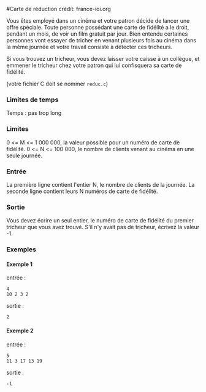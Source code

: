 #Carte de réduction
crédit: france-ioi.org

Vous êtes employé dans un cinéma et votre patron décide de lancer une offre spéciale.
Toute personne possédant une carte de fidélité a le droit, pendant un mois,
de voir un film gratuit par jour. Bien entendu certaines personnes vont essayer de
tricher en venant plusieurs fois au cinéma dans la même journée et votre travail
consiste à détecter ces tricheurs.

Si vous trouvez un tricheur, vous devez laisser votre caisse à un collègue,
et emmener le tricheur chez votre patron qui lui confisquera sa carte de fidélité.

(votre fichier C doit se nommer `reduc.c`)

### Limites de temps

Temps : pas trop long

### Limites

0 <= M <= 1 000 000, la valeur possible pour un numéro de carte de fidélité.
0 <= N <= 100 000, le nombre de clients venant au cinéma en une seule journée.

### Entrée

La première ligne contient l'entier N, le nombre de clients de la journée.
La seconde ligne contient leurs N numéros de carte de fidélité.

### Sortie

Vous devez écrire un seul entier, le numéro de carte de fidélité du premier tricheur que vous avez trouvé.
S'il n'y avait pas de tricheur, écrivez la valeur -1.

### Exemples

#### Exemple 1
entrée :
```
4
10 2 3 2
```

sortie :
```
2
```

#### Exemple 2
entrée :
```
5
11 3 17 13 19
```
sortie :
```
-1
```
